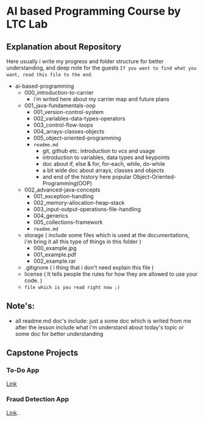 # AI based Programming Course by LTC Lab

## Explanation about Repository

Here usually i write my progress and folder structure for better understanding, and deep note for the guests `If you want to find what you want, read this file to the end`.

- ai-based-programming
  - 000_introduction-to-carrier
    - i'm writed here about my carrier map and future plans
  - 001_java-fundamentals-oop
    - 001_version-control-system
    - 002_variables-data-types-operators
    - 003_control-flow-loops
    - 004_arrays-classes-objects
    - 005_object-oriented-programming
    - `readme.md`
      - git, github etc. introduction to vcs and usage
      - introduction to variables, data types and keypoints
      - doc about if, else & for, for-each, while, do-while
      - a bit wide doc about arrays, classes and objects
      - and end of the history here popular Object-Oriented-Programming(OOP)
  - 002_advanced-java-concepts
    - 001_exception-handling
    - 002_memory-allocation-heap-stack
    - 003_input-output-operations-file-handling
    - 004_generics
    - 005_collections-framework
    - `readme.md`
  - storage ( include some files which is used at the documentations, i'm bring it all this type of things in this folder )
    - 000_example.jpg
    - 001_example.pdf
    - 002_example.rar
  - .gitignore ( i thing that i don't need explain this file )
  - license ( It tells people the rules for how they are allowed to use your code. )
  - `file which is you read right now ;)`

## Note's:

- all readme.md doc's include: just a some doc which is writed from me after the lesson include what i'm understand about today's topic or some doc for better understanding

## Capstone Projects

### To-Do App

[Link](https://github.com/ravi-hamidov/javafx-todo-app)

### Fraud Detection App

[Link](https://github.com/ravi-hamidov/javafx-fraud-detector)..
